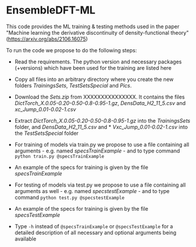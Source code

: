 # EnsembleDFT-ML
This code provides the ML training & testing methods used in the paper "Machine learning the derivative discontinuity of density-functional theory" (https://arxiv.org/abs/2106.16075)

To run the code we propose to do the following steps:
* Read the requirements.  The python version and necessary packages (+versions) which have been used for the training are listed here

* Copy all files into an arbitrary directory where you create the new folders *TrainingsSets*, *TestSetsSpecial* and *Pics*. 

* Download the *Sets.zip* from XXXXXXXXXXXXXXX. It contains the files *DictTorch_X.0.05-0.20-0.50-0.8-0.95-1.gz*, *DensData_H2_11_5.csv* and *xc_Jump_0.01-0.02-1.csv*

* Extract *DictTorch_X.0.05-0.20-0.50-0.8-0.95-1.gz* into the *TrainingsSets* folder, and *DensData_H2_11_5.csv* and * *Vxc_Jump_0.01-0.02-1.csv* into the *TestSetsSpecial* folder 

* For training of models via train.py  we propose to use a file containing all arguments - e.g. named *specsTrainExample* - and to type command ```python train.py @specsTrainExample```

* An example of the specs for training is given by the file *specsTrainExample*

* For testing of models via test.py  we propose to use a file containing all arguments as well - e.g. named *specstestExample* - and to type command ```python test.py @specstestExample```

* An example of the specs for training is given by the file *specsTestExample*

* Type ``-h`` instead of ``@specsTrainExample`` or ``@specsTestExample`` for a detailed description of all necessary and optional arguments being available
